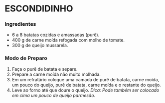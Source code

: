 # ESCONDIDINHO 

### Ingredientes
- 6 a 8 batatas cozidas e amassadas (purê).
- 400 g de carne moída refogada com molho de tomate.
- 300 g de queijo mussarela.

### Modo de Preparo
1. Faça o purê de batata e separe.
2. Prepare a carne moída não muito molhada.
3. Em um refratário coloque uma camada de purê de batata, carne moída, um pouco do queijo, purê de batata, carne moída e o restante do queijo.
4. Leve ao forno até que doure o queijo.
_Dica: Pode também ser colocado em cima um pouco de queijo parmesão._
